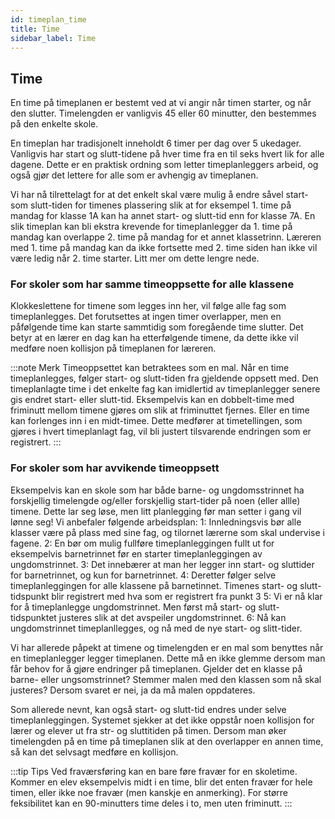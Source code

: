 ```yaml
---
id: timeplan_time
title: Time
sidebar_label: Time
---
```


## Time

En time på timeplanen er bestemt ved at vi angir når timen starter, og når den slutter. Timelengden er vanligvis 45 eller 60 minutter, den bestemmes på den enkelte skole.

En timeplan har tradisjonelt inneholdt 6 timer per dag over 5 ukedager. Vanligvis har start og slutt-tidene på hver time fra en til seks hvert lik for alle dagene. Dette er en praktisk ordning som letter timeplanleggers arbeid, og også gjør det lettere for alle som er avhengig av timeplanen.

Vi har nå tilrettelagt for at det enkelt skal være mulig å endre såvel start- som slutt-tiden for timenes plassering slik at for eksempel 1. time på mandag for klasse 1A kan ha annet start- og slutt-tid enn for klasse 7A. En slik timeplan kan bli ekstra krevende for timeplanlegger da 1. time på mandag  kan overlappe 2. time på mandag for et annet klassetrinn. Læreren med 1. time på mandag kan da ikke fortsette med 2. time siden han ikke vil være ledig når 2. time starter. Litt mer om dette lengre nede.

### For skoler som har samme timeoppsette for alle klassene
Klokkeslettene for timene som legges inn her, vil følge alle fag som timeplanlegges. Det forutsettes at ingen timer overlapper, men en påfølgende time kan starte sammtidig som foregående time slutter. Det betyr at en lærer en dag kan ha etterfølgende timene, da dette ikke vil medføre noen kollisjon på timeplanen for læreren.

:::note Merk
Timeoppsettet kan betraktees som en mal. Når en time timeplanlegges, følger start- og slutt-tiden fra gjeldende oppsett med. Den timeplanlagte time i det enkelte fag kan imidlertid av timeplanlegger senere gis endret start- eller slutt-tid. Eksempelvis kan en dobbelt-time med friminutt mellom timene gjøres om slik at friminuttet fjernes. Eller en time kan forlenges inn i en midt-timee. Dette medfører at timetellingen, som gjøres i hvert timeplanlagt fag, vil bli justert tilsvarende endringen som er registrert.
:::

### For skoler som har avvikende timeoppsett
Eksempelvis kan en skole som har både barne- og ungdomsstrinnet ha forskjellig timelengde og/eller forskjellig start-tider på noen (eller allle) timene. Dette lar seg løse, men litt planlegging før man setter i gang vil lønne seg!
Vi anbefaler følgende arbeidsplan:
1: Innledningsvis bør alle klasser være på plass med sine fag, og tilornet lærerne som skal undervise i fagene.
2: En bør om mulig fullføre timeplanleggingen fullt ut for eksempelvis barnetrinnet før en starter timeplanleggingen av ungdomstrinnet.
3: Det innebærer at man her legger inn start- og sluttider for barnetrinnet, og kun for barnetrinnet.
4: Deretter følger selve timeplanleggingen for alle klassene på barnetinnet. Timenes start- og slutt-tidspunkt blir registrert med hva som er registrert fra punkt 3
5: Vi er nå klar for å timeplanlegge ungdomstrinnet. Men først må start- og slutt-tidspunktet justeres slik at det avspeiler ungdomstrinnet.
6: Nå kan ungdomstrinnet timeplanllegges, og nå med de nye start- og slitt-tider.

Vi har allerede påpekt at timene og timelengden er en mal som benyttes når en timeplanlegger legger timeplanen. Dette må en ikke glemme dersom man får behov for å gjøre endringer på timeplanen. Gjelder det en klasse på barne- eller ungsomstrinnet? Stemmer malen med den klassen som nå skal justeres? Dersom svaret er nei, ja da må malen oppdateres.

Som allerede nevnt, kan også start- og slutt-tid endres under selve timeplanleggingen. Systemet sjekker at det ikke oppstår noen kollisjon for lærer og elever ut fra str- og sluttitiden på timen. Dersom man øker timelengden på en time på timeplanen slik at den overlapper en annen time, så kan det selvsagt medføre en kollisjon.

:::tip Tips
Ved fraværsføring kan en bare føre fravær for en skoletime. Kommer en elev eksempelvis midt i en time, blir det enten fravær for hele timen, eller ikke noe fravær (men kanskje en anmerking). For større feksibilitet kan en 90-minutters time deles i to, men uten friminutt. 
:::


